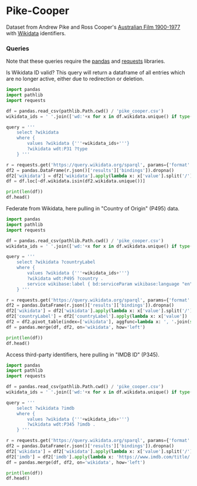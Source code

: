 # Pike-Cooper

Dataset from Andrew Pike and Ross Cooper's [Australian Film 1900-1977](https://www.roninfilms.com.au/video/2221/0/2245.html) with [Wikidata](https://www.wikidata.org) identifiers.


### Queries

Note that these queries require the [pandas](https://pypi.org/project/pandas/) and [requests](https://pypi.org/project/requests/) libraries.

Is Wikidata ID valid? This query will return a dataframe of all entries which are no longer active, either due to redirection or deletion.

```python
import pandas
import pathlib
import requests

df = pandas.read_csv(pathlib.Path.cwd() / 'pike_cooper.csv')
wikidata_ids = ' '.join(['wd:'+x for x in df.wikidata.unique() if type(x) == str])

query = '''
    select ?wikidata 
    where {
        values ?wikidata {'''+wikidata_ids+'''}
        ?wikidata wdt:P31 ?type
    } '''

r = requests.get('https://query.wikidata.org/sparql', params={'format': 'json', 'query': query})
df2 = pandas.DataFrame(r.json()['results']['bindings']).dropna()
df2['wikidata'] = df2['wikidata'].apply(lambda x: x['value'].split('/')[-1])
df = df.loc[~df.wikidata.isin(df2.wikidata.unique())]

print(len(df))
df.head()
```

Federate from Wikidata, here pulling in "Country of Origin" (P495) data.

```python
import pandas
import pathlib
import requests

df = pandas.read_csv(pathlib.Path.cwd() / 'pike_cooper.csv')
wikidata_ids = ' '.join(['wd:'+x for x in df.wikidata.unique() if type(x) == str])

query = '''
    select ?wikidata ?countryLabel  
    where {
        values ?wikidata {'''+wikidata_ids+'''}
        ?wikidata wdt:P495 ?country .
        service wikibase:label { bd:serviceParam wikibase:language "en". }  
    } '''

r = requests.get('https://query.wikidata.org/sparql', params={'format': 'json', 'query': query})
df2 = pandas.DataFrame(r.json()['results']['bindings']).dropna()
df2['wikidata'] = df2['wikidata'].apply(lambda x: x['value'].split('/')[-1])
df2['countryLabel'] = df2['countryLabel'].apply(lambda x: x['value'])
df2 = df2.pivot_table(index=['wikidata'], aggfunc=lambda x: ', '.join(sorted(x.unique()))).reset_index()
df = pandas.merge(df, df2, on='wikidata', how='left')

print(len(df))
df.head()
```

Access third-party identifiers, here pulling in "IMDB ID" (P345).

```python
import pandas
import pathlib
import requests

df = pandas.read_csv(pathlib.Path.cwd() / 'pike_cooper.csv')
wikidata_ids = ' '.join(['wd:'+x for x in df.wikidata.unique() if type(x) == str])

query = '''
    select ?wikidata ?imdb  
    where {
        values ?wikidata {'''+wikidata_ids+'''}
        ?wikidata wdt:P345 ?imdb . 
    } '''

r = requests.get('https://query.wikidata.org/sparql', params={'format': 'json', 'query': query})
df2 = pandas.DataFrame(r.json()['results']['bindings']).dropna()
df2['wikidata'] = df2['wikidata'].apply(lambda x: x['value'].split('/')[-1])
df2['imdb'] = df2['imdb'].apply(lambda x: 'https://www.imdb.com/title/'+x['value'])
df = pandas.merge(df, df2, on='wikidata', how='left')

print(len(df))
df.head()
```